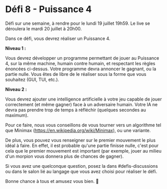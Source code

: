 # Défi 8 - Puissance 4

Défi sur une semaine, à rendre pour le lundi 19 juillet 19h59. Le live se déroulera le mardi 20 juillet à 20h00.

Dans ce défi, vous devrez réaliser un Puissance 4. 

**Niveau 1 :**

Vous devrez développer un programme permettant de jouer au Puissance 4, sur la même machine, humain contre humain, et respectant les règles énoncées ci-dessus. Votre programme devra annoncer le gagnant, ou la partie nulle.
Vous êtes de libre de le réaliser sous la forme que vous souhaitez (GUI, TUI, etc.).

**Niveau 2 :**

Vous devrez ajouter une intelligence artificielle à votre jeu capable de jouer correctement (et même gagner) face à un adversaire humain. Votre IA ne devra pas prendre trop de temps à réfléchir (quelques secondes au maximum).

Pour ce faire, nous vous conseillons de vous tourner vers un algorithme tel que Minimax (<https://en.wikipedia.org/wiki/Minimax>), ou une variante. 

De plus, vous pouvez vous renseigner sur le premier mouvement le plus idéal à faire. En effet, il est probable qu'une partie finisse nulle, c'est pour cela que le premier mouvement est important (par exemple, jouer au milieu d'un morpion vous donnera plus de chances de gagner).

Si vous avez une quelconque question, posez la dans #defis-discussions ou dans le salon lié au langage que vous avez choisi pour réaliser le défi.

Bonne chance à tous et amusez vous bien. 🙂
